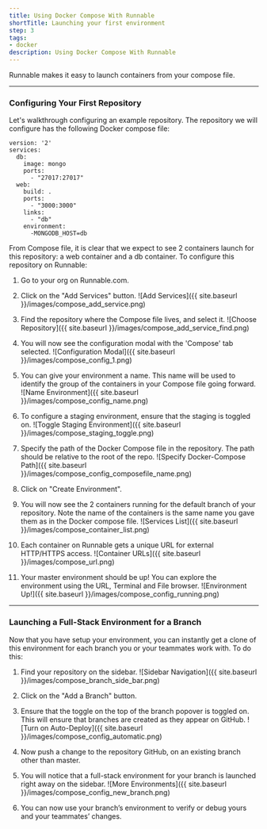 ```yaml
---
title: Using Docker Compose With Runnable
shortTitle: Launching your first environment
step: 3
tags:
- docker
description: Using Docker Compose With Runnable
---
```



Runnable makes it easy to launch containers from your compose file.

---

### Configuring Your First Repository


Let's walkthrough configuring an example repository. The repository we will configure has the following Docker compose file:

    version: '2'
    services:
      db:
        image: mongo
        ports:
          - "27017:27017"
      web:
        build: .
        ports:
          - "3000:3000"
        links:
          - "db"
        environment:
          -MONGODB_HOST=db

From Compose file, it is clear that we expect to see 2 containers launch for this repository: a web container and a db container. To configure this repository on Runnable:

1. Go to your org on Runnable.com.

2. Click on the "Add Services" button.
  ![Add Services]({{ site.baseurl }}/images/compose_add_service.png)

3. Find the repository where the Compose file lives, and select it.
  ![Choose Repository]({{ site.baseurl }}/images/compose_add_service_find.png)

4. You will now see the configuration modal with the 'Compose' tab selected.
  ![Configuration Modal]({{ site.baseurl }}/images/compose_config_1.png)

5. You can give your environment a name. This name will be used to identify the group of the containers in your Compose file going forward.
  ![Name Environment]({{ site.baseurl }}/images/compose_config_name.png)

6. To configure a staging environment, ensure that the staging is toggled on.
  ![Toggle Staging Environment]({{ site.baseurl }}/images/compose_staging_toggle.png)

7. Specify the path of the Docker Compose file in the repository. The path should be relative to the root of the repo.
  ![Specify Docker-Compose Path]({{ site.baseurl }}/images/compose_config_composefile_name.png)

8. Click on "Create Environment".

9. You will now see the 2 containers running for the default branch of your repository. Note the name of the containers is the same name you gave them as in the Docker compose file.
  ![Services List]({{ site.baseurl }}/images/compose_container_list.png)

10. Each container on Runnable gets a unique URL for external HTTP/HTTPS access.
  ![Container URLs]({{ site.baseurl }}/images/compose_url.png)

11. Your master environment should be up! You can explore the environment using the URL, Terminal and File browser.
  ![Environment Up!]({{ site.baseurl }}/images/compose_config_running.png)

---

###  Launching a Full-Stack Environment for a Branch

Now that you have setup your environment, you can instantly get a clone of this environment for each branch you or your teammates work with. To do this:

1. Find your repository on the sidebar.
  ![Sidebar Navigation]({{ site.baseurl }}/images/compose_branch_side_bar.png)

2. Click on the "Add a Branch" button.

3. Ensure that the toggle on the top of the branch popover is toggled on. This will ensure that branches are created as they appear on GitHub.
  ![Turn on Auto-Deploy]({{ site.baseurl }}/images/compose_config_automatic.png)

4. Now push a change to the repository GitHub, on an existing branch other than master.

5. You will notice that a full-stack environment for your branch is launched right away on the sidebar.
  ![More Environments]({{ site.baseurl }}/images/compose_config_new_branch.png)

6. You can now use your branch’s environment to verify or debug yours and your teammates’ changes.
